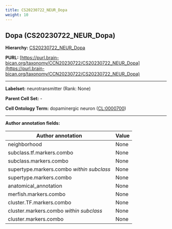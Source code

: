 ```yaml
---
title: CS20230722_NEUR_Dopa
weight: 10
---
```

## Dopa (CS20230722_NEUR_Dopa)
<b>Hierarchy: </b>
[CS20230722_NEUR_Dopa](../CS20230722_NEUR_Dopa)

**PURL:** [https://purl.brain-bican.org/taxonomy/CCN20230722/CS20230722_NEUR_Dopa](https://purl.brain-bican.org/taxonomy/CCN20230722/CS20230722_NEUR_Dopa)

---


**Labelset:** neurotransmitter (Rank: None)

**Parent Cell Set:** -



**Cell Ontology Term:**  dopaminergic neuron ([CL:0000700](https://www.ebi.ac.uk/ols/ontologies/cl/terms?obo_id=CL:0000700)) 

[MARKER GENES.]: #


---

[TRANSFERRED ANNOTATIONS.]: #


[AUTHOR ANNOTATION FIELDS.]: #


**Author annotation fields:**

| Author annotation | Value |
|-------------------|-------|
|neighborhood|None|
|subclass.tf.markers.combo|None|
|subclass.markers.combo|None|
|supertype.markers.combo _within subclass_|None|
|supertype.markers.combo|None|
|anatomical_annotation|None|
|merfish.markers.combo|None|
|cluster.TF.markers.combo|None|
|cluster.markers.combo _within subclass_|None|
|cluster.markers.combo|None|
